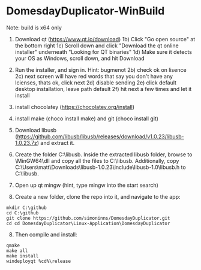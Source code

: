 # DomesdayDuplicator-WinBuild

Note: build is x64 only

1) Download qt (https://www.qt.io/download)
1b) Click "Go open source" at the bottom right
1c) Scroll down and click "Download the qt online installer" underneath "Looking for QT binaries"
1d) Make sure it detects your OS as Windows, scroll down, and hit Download

2) Run the installer, and sign in.  Hint: bugmenot
2b) check ok on lisence
2c) next screen will have red words that say you don't have any lcienses, thats ok, click next
2d) disable sending
2e) click default desktop installation, leave path default
2f) hit next a few times and let it install

2) install chocolatey (https://chocolatey.org/install)

3) install make (choco install make) and git (choco install git)

4) Download libusb (https://github.com/libusb/libusb/releases/download/v1.0.23/libusb-1.0.23.7z) and extract it.

5) Create the folder C:\libusb.  Inside the extracted libusb folder, browse to \MinGW64\dll and copy all the files to C:\libusb.  Additionally, copy C:\Users\matt\Downloads\libusb-1.0.23\include\libusb-1.0\libusb.h to C:\libusb.

6) Open up qt mingw (hint, type mingw into the start search)

7) Create a new folder, clone the repo into it, and navigate to the app:

```
mkdir C:\github
cd C:\github
git clone https://github.com/simoninns/DomesdayDuplicator.git
cd cd DomesdayDuplicator\Linux-Application\DomesdayDuplicator
```

8) Then compile and install:

```
qmake
make all
make install
windeployqt %cd%\release
```
